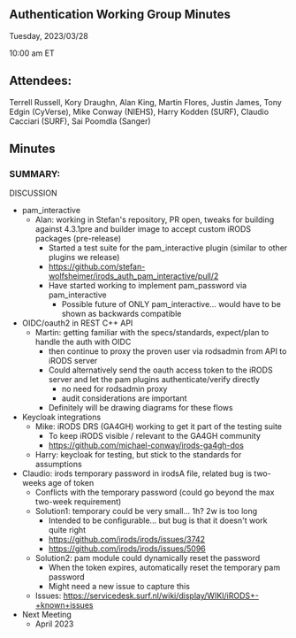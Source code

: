 ## Authentication Working Group Minutes

Tuesday, 2023/03/28

10:00 am ET

## Attendees:

Terrell Russell, Kory Draughn, Alan King, Martin Flores, Justin James, Tony Edgin (CyVerse), Mike Conway (NIEHS), Harry Kodden (SURF), Claudio Cacciari (SURF), Sai Poomdla (Sanger)

## Minutes

### SUMMARY:

DISCUSSION

 - pam_interactive
   - Alan: working in Stefan's repository, PR open, tweaks for building against 4.3.1pre and builder image to accept custom iRODS packages (pre-release)
     - Started a test suite for the pam_interactive plugin (similar to other plugins we release)
     - https://github.com/stefan-wolfsheimer/irods_auth_pam_interactive/pull/2 
     - Have started working to implement pam_password via pam_interactive
       - Possible future of ONLY pam_interactive... would have to be shown as backwards compatible
 - OIDC/oauth2 in REST C++ API
   - Martin: getting familiar with the specs/standards, expect/plan to handle the auth with OIDC
       - then continue to proxy the proven user via rodsadmin from API to iRODS server
     - Could alternatively send the oauth access token to the iRODS server and let the pam plugins authenticate/verify directly
       - no need for rodsadmin proxy
       - audit considerations are important
     - Definitely will be drawing diagrams for these flows
 - Keycloak integrations
   - Mike: iRODS DRS (GA4GH) working to get it part of the testing suite
     - To keep iRODS visible / relevant to the GA4GH community
     - https://github.com/michael-conway/irods-ga4gh-dos 
   - Harry: keycloak for testing, but stick to the standards for assumptions
 - Claudio: irods temporary password in irodsA file, related bug is two-weeks age of token
   - Conflicts with the temporary password (could go beyond the max two-week requirement)
   - Solution1: temporary could be very small... 1h?   2w is too long
     - Intended to be configurable... but bug is that it doesn't work quite right
     - https://github.com/irods/irods/issues/3742
     - https://github.com/irods/irods/issues/5096
   - Solution2: pam module could dynamically reset the password
     - When the token expires, automatically reset the temporary pam password
     - Might need a new issue to capture this
   - Issues: https://servicedesk.surf.nl/wiki/display/WIKI/iRODS+-+known+issues 
 - Next Meeting
   - April 2023
